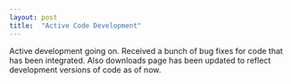 ```yaml
---
layout: post
title:  "Active Code Development"
---
```

Active development going on. Received a bunch of bug fixes for code that has been integrated. Also downloads page has been updated to reflect development versions of code as of now.

